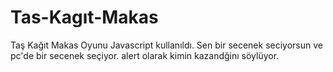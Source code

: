 # Tas-Kagıt-Makas
Taş Kağıt Makas Oyunu
Javascript kullanıldı.
Sen bir secenek seciyorsun ve pc'de bir secenek seçiyor.
alert olarak kimin kazandğinı söylüyor.

